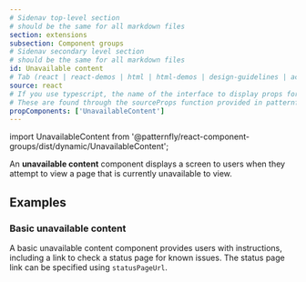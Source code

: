 ```yaml
---
# Sidenav top-level section
# should be the same for all markdown files
section: extensions
subsection: Component groups
# Sidenav secondary level section
# should be the same for all markdown files
id: Unavailable content
# Tab (react | react-demos | html | html-demos | design-guidelines | accessibility)
source: react
# If you use typescript, the name of the interface to display props for
# These are found through the sourceProps function provided in patternfly-docs.source.js
propComponents: ['UnavailableContent']
---
```


import UnavailableContent from '@patternfly/react-component-groups/dist/dynamic/UnavailableContent';

An **unavailable content** component displays a screen to users when they attempt to view a page that is currently unavailable to view.

## Examples

### Basic unavailable content

A basic unavailable content component provides users with instructions, including a link to check a status page for known issues.
The status page link can be specified using `statusPageUrl`.

```js file="./UnavailableContentExample.tsx"

```
